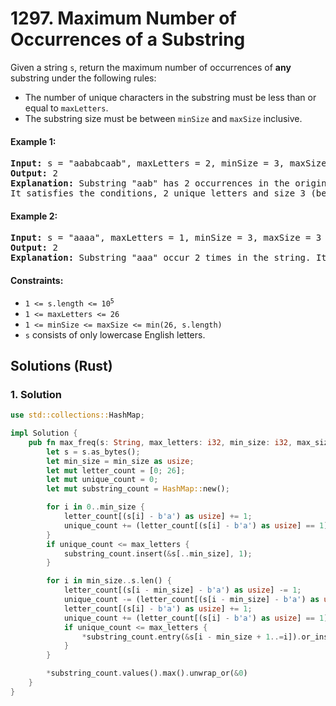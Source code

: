 # 1297. Maximum Number of Occurrences of a Substring
Given a string `s`, return the maximum number of occurrences of **any** substring under the following rules:

* The number of unique characters in the substring must be less than or equal to `maxLetters`.
* The substring size must be between `minSize` and `maxSize` inclusive.

#### Example 1:
<pre>
<strong>Input:</strong> s = "aababcaab", maxLetters = 2, minSize = 3, maxSize = 4
<strong>Output:</strong> 2
<strong>Explanation:</strong> Substring "aab" has 2 occurrences in the original string.
It satisfies the conditions, 2 unique letters and size 3 (between minSize and maxSize).
</pre>

#### Example 2:
<pre>
<strong>Input:</strong> s = "aaaa", maxLetters = 1, minSize = 3, maxSize = 3
<strong>Output:</strong> 2
<strong>Explanation:</strong> Substring "aaa" occur 2 times in the string. It can overlap.
</pre>

#### Constraints:
* <code>1 <= s.length <= 10<sup>5</sup></code>
* `1 <= maxLetters <= 26`
* `1 <= minSize <= maxSize <= min(26, s.length)`
* `s` consists of only lowercase English letters.

## Solutions (Rust)

### 1. Solution
```Rust
use std::collections::HashMap;

impl Solution {
    pub fn max_freq(s: String, max_letters: i32, min_size: i32, max_size: i32) -> i32 {
        let s = s.as_bytes();
        let min_size = min_size as usize;
        let mut letter_count = [0; 26];
        let mut unique_count = 0;
        let mut substring_count = HashMap::new();

        for i in 0..min_size {
            letter_count[(s[i] - b'a') as usize] += 1;
            unique_count += (letter_count[(s[i] - b'a') as usize] == 1) as i32;
        }
        if unique_count <= max_letters {
            substring_count.insert(&s[..min_size], 1);
        }

        for i in min_size..s.len() {
            letter_count[(s[i - min_size] - b'a') as usize] -= 1;
            unique_count -= (letter_count[(s[i - min_size] - b'a') as usize] == 0) as i32;
            letter_count[(s[i] - b'a') as usize] += 1;
            unique_count += (letter_count[(s[i] - b'a') as usize] == 1) as i32;
            if unique_count <= max_letters {
                *substring_count.entry(&s[i - min_size + 1..=i]).or_insert(0) += 1;
            }
        }

        *substring_count.values().max().unwrap_or(&0)
    }
}
```
